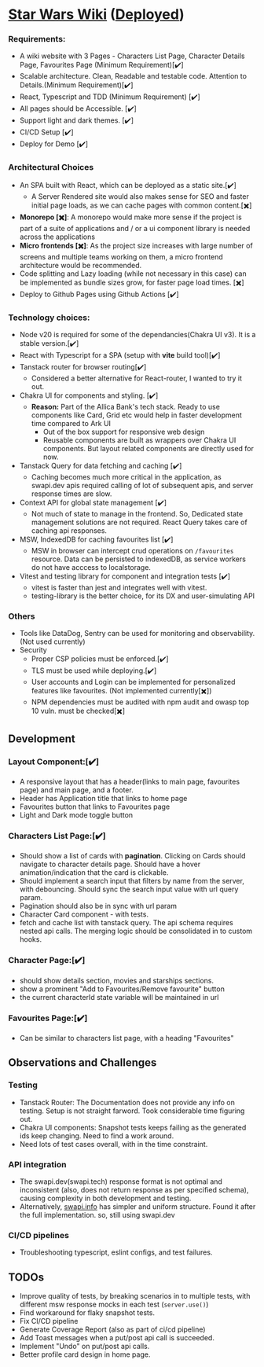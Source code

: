 # [Star Wars Wiki](https://jsuryahyd.github.io/star-wars-wiki) ([Deployed](https://jsuryahyd.github.io/star-wars-wiki))

### Requirements:

- A wiki website with 3 Pages - Characters List Page,  Character Details Page, Favourites Page (Minimum Requirement)[✔️]
- Scalable architecture. Clean, Readable and testable code. Attention to Details.(Minimum Requirement)[✔️]
- React, Typescript and TDD (Minimum Requirement) [✔️]
- All pages should be Accessible. [✔️]
- Support light and dark themes. [✔️]
- CI/CD Setup [✔️]
- Deploy for Demo [✔️]

### Architectural Choices

- An SPA built with React, which can be deployed as a static site.[✔️]
	- A Server Rendered site would also makes sense for SEO and faster initial page loads, as we can cache pages with common content.[✖️]
- **Monorepo [✖️]**: A monorepo would make more sense if the project is part of a suite of applications and / or a ui component library is needed across the applications
- **Micro frontends [✖️]**: As the project size increases with large number of screens and multiple teams working on them, a micro frontend architecture would be recommended.
- Code splitting and Lazy loading (while not necessary in this case) can be implemented as bundle sizes grow, for faster page load times. [✖️]
- Deploy to Github Pages using Github Actions [✔️]

### Technology choices:

- Node v20 is required for some of the dependancies(Chakra UI v3). It is a stable version.[✔️]
- React with Typescript for a SPA (setup with **vite** build tool)[✔️]
- Tanstack router for browser routing[✔️]
	- Considered a better alternative for React-router, I wanted to try it out.
- Chakra UI for components and styling. [✔️]
	- **Reason:** Part of the Allica Bank's tech stack. Ready to use components like Card, Grid etc would help in faster development time compared to Ark UI
		- Out of the box support for responsive web design
		- Reusable components are built as wrappers over Chakra UI components. But layout related components are directly used for now. 
- Tanstack Query for data fetching and caching [✔️]
	- Caching becomes much more critical in the application, as swapi.dev apis required calling of lot of subsequent apis, and server response times are slow.
- Context API for global state management [✔️]
	- Not much of state to manage in the frontend. So, Dedicated state management solutions are not required. React Query takes care of caching api responses.
- MSW, IndexedDB for caching favourites list [✔️]
	- MSW in browser can intercept crud operations on `/favourites` resource. Data can be persisted to indexedDB, as service workers do not have acccess to localstorage.
- Vitest and testing library for component and integration tests [✔️]
	- vitest is faster than jest and integrates well with vitest.
	- testing-library is the better choice, for its DX and user-simulating API

### Others
- Tools like DataDog, Sentry can be used for monitoring and observability. (Not used currently)
- Security
	- Proper CSP policies must be enforced.[✔️]
	- TLS must be used while deploying.[✔️]
	- User accounts and Login can be implemented for personalized features like favourites. (Not implemented currently[✖️])
	- NPM dependencies must be audited with npm audit and owasp top 10 vuln. must be checked[✖️]

## Development

### Layout Component:[✔️]
- A responsive layout that has a header(links to main page, favourites page) and main page, and a footer.
- Header has Application title that links to home page
- Favourites button that links to Favourites page
- Light and Dark mode toggle button
### Characters List Page:[✔️]
- Should show a list of cards with **pagination**. Clicking on Cards should navigate to character details page. Should have a hover animation/indication that the card is clickable.
- Should implement a search input that filters by name from the server, with debouncing. Should sync the search input value with url query param.
- Pagination should also be in sync with url param
- Character Card component - with tests.
- fetch and cache list with tanstack query. The api schema requires nested api calls. The merging logic should be consolidated in to custom hooks.
### Character Page:[✔️]
- should show details section, movies and starships sections.
- show a prominent "Add to Favourites/Remove favourite" button
- the current characterId state variable will be maintained in url

### Favourites Page:[✔️]
- Can be similar to characters list page, with a heading "Favourites" 

## Observations and Challenges
### Testing 
- Tanstack Router: The Documentation does not provide any info on testing. Setup is not straight farword. Took considerable time figuring out.
- Chakra UI components: Snapshot tests keeps failing as the generated ids keep changing. Need to find a work around.
- Need lots of test cases overall, with in the time constraint.
### API integration
- The swapi.dev(swapi.tech) response format is not optimal and inconsistent (also, does not return response as per specified schema), causing complexity in both development and testing.
- Alternatively, [swapi.info](https://swapi.info/) has simpler and uniform structure. Found it after the full implementation. so, still using swapi.dev
### CI/CD pipelines
- Troubleshooting typescript, eslint configs, and test failures.

## TODOs
- Improve quality of tests, by breaking scenarios in to multiple tests, with different msw response mocks in each test (`server.use()`)
- Find workaround for flaky snapshot tests.
- Fix CI/CD pipeline
- Generate Coverage Report (also as part of ci/cd pipeline)
- Add Toast messages when a put/post api call is succeeded.
- Implement "Undo" on put/post api calls.
- Better profile card design in home page.
